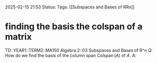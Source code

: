 2025-02-15 21:53
Status: 
Tags: [[Subspaces and Bases of RRn]]
# finding the basis the colspan of a matrix

TD: YEAR1::TERM2::MA150 Algebra 2::03 Subspaces and Bases of R^n 
Q: How do we find the basis of the column span $\operatorname{Colspan}(A)$ of $A$.
A: 